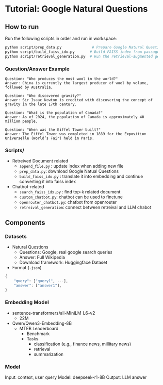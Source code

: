 # Tutorial: Google Natural Questions

## How to run

Run the following scripts in order and run in workspace:

```bash
python script/prep_data.py              # Prepare Google Natural Questions (100K)
python script/build_faiss_idx.py       # Build FAISS index from passage embeddings
python script/retrieval_generation.py  # Run the retrieval-augmented generation pipeline
```

### Question/Answer Example

```text
Question: "Who produces the most wool in the world?"
Answer: China is currently the largest producer of wool by volume, followed by Australia.

Question: "Who discovered gravity?"
Answer: Sir Isaac Newton is credited with discovering the concept of gravity in the late 17th century.

Question: "What is the population of Canada?"
Answer: As of 2024, the population of Canada is approximately 40 million people.

Question: "When was the Eiffel Tower built?"
Answer: The Eiffel Tower was completed in 1889 for the Exposition Universelle (World’s Fair) held in Paris.
```

### Scripts/

- Retreived Document related
    - `append_file.py` : update index when adding new file
    - `prep_data.py`: download Google Natual Questions
    - `build_faiss_idx.py` : translate it into embedding and continue converting it into faiss index
- Chatbot-related
    - `search_faiss_idx.py` : find top-k related document
    - `custom_chatbot.py`: chatbot can be used to finetune
    - `openrouter_chatbot.py`: chatbot from openrouter
    - `retreival_generation`: connect between retreival and LLM chabot

## Components

### Datasets

- Natural Questions
    - Questions: Google, real google search queries
    - Answer: Full Wikipedia
    - Download framework: Huggingface Dataset
- Format (`.json`)

```jsx
{
	"query": ["query1", ...],
	"answer": ["answer1"],
}
```

### Embedding Model

- sentence-transformers/all-MiniLM-L6-v2
    - 22M
- Qwen/Qwen3-Embedding-8B
    - MTEB Leaderboard
        - Benchmark
        - Tasks
            - classification (e.g., finance news, millitary news)
            - retrieval
            - summarization

### Model

Input: context, user query
Model: deepseek-r1-8B
Output: LLM answer